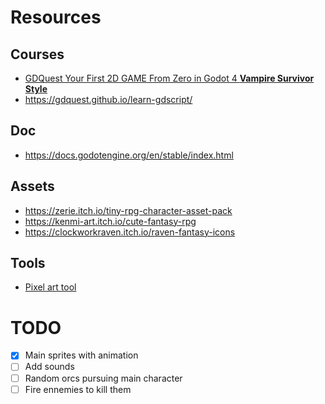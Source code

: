 # Resources

## Courses
- [GDQuest Your First 2D GAME From Zero in Godot 4 **Vampire Survivor Style**](https://www.youtube.com/watch?v=GwCiGixlqiU)
- https://gdquest.github.io/learn-gdscript/

## Doc
- https://docs.godotengine.org/en/stable/index.html

## Assets
- https://zerie.itch.io/tiny-rpg-character-asset-pack
- https://kenmi-art.itch.io/cute-fantasy-rpg
- https://clockworkraven.itch.io/raven-fantasy-icons

## Tools
- [Pixel art tool](https://www.piskelapp.com)

# TODO
- [x] Main sprites with animation
- [ ] Add sounds
- [ ] Random orcs pursuing main character
- [ ] Fire ennemies to kill them
